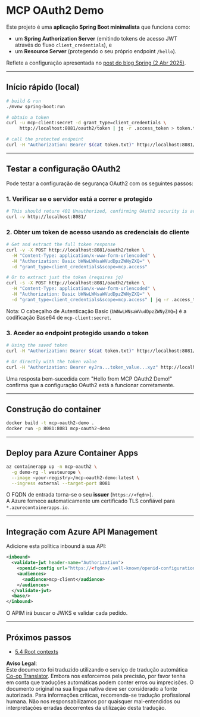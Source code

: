 <!--
CO_OP_TRANSLATOR_METADATA:
{
  "original_hash": "0a7083e660ca0d85fd6a947514c61993",
  "translation_date": "2025-07-14T00:41:24+00:00",
  "source_file": "05-AdvancedTopics/mcp-oauth2-demo/README.md",
  "language_code": "pt"
}
-->
# MCP OAuth2 Demo

Este projeto é uma **aplicação Spring Boot minimalista** que funciona como:

* um **Spring Authorization Server** (emitindo tokens de acesso JWT através do fluxo `client_credentials`), e  
* um **Resource Server** (protegendo o seu próprio endpoint `/hello`).

Reflete a configuração apresentada no [post do blog Spring (2 Abr 2025)](https://spring.io/blog/2025/04/02/mcp-server-oauth2).

---

## Início rápido (local)

```bash
# build & run
./mvnw spring-boot:run

# obtain a token
curl -u mcp-client:secret -d grant_type=client_credentials \
     http://localhost:8081/oauth2/token | jq -r .access_token > token.txt

# call the protected endpoint
curl -H "Authorization: Bearer $(cat token.txt)" http://localhost:8081/hello
```

---

## Testar a configuração OAuth2

Pode testar a configuração de segurança OAuth2 com os seguintes passos:

### 1. Verificar se o servidor está a correr e protegido

```bash
# This should return 401 Unauthorized, confirming OAuth2 security is active
curl -v http://localhost:8081/
```

### 2. Obter um token de acesso usando as credenciais do cliente

```bash
# Get and extract the full token response
curl -v -X POST http://localhost:8081/oauth2/token \
  -H "Content-Type: application/x-www-form-urlencoded" \
  -H "Authorization: Basic bWNwLWNsaWVudDpzZWNyZXQ=" \
  -d "grant_type=client_credentials&scope=mcp.access"

# Or to extract just the token (requires jq)
curl -s -X POST http://localhost:8081/oauth2/token \
  -H "Content-Type: application/x-www-form-urlencoded" \
  -H "Authorization: Basic bWNwLWNsaWVudDpzZWNyZXQ=" \
  -d "grant_type=client_credentials&scope=mcp.access" | jq -r .access_token > token.txt
```

Nota: O cabeçalho de Autenticação Basic (`bWNwLWNsaWVudDpzZWNyZXQ=`) é a codificação Base64 de `mcp-client:secret`.

### 3. Aceder ao endpoint protegido usando o token

```bash
# Using the saved token
curl -H "Authorization: Bearer $(cat token.txt)" http://localhost:8081/hello

# Or directly with the token value
curl -H "Authorization: Bearer eyJra...token_value...xyz" http://localhost:8081/hello
```

Uma resposta bem-sucedida com "Hello from MCP OAuth2 Demo!" confirma que a configuração OAuth2 está a funcionar corretamente.

---

## Construção do container

```bash
docker build -t mcp-oauth2-demo .
docker run -p 8081:8081 mcp-oauth2-demo
```

---

## Deploy para **Azure Container Apps**

```bash
az containerapp up -n mcp-oauth2 \
  -g demo-rg -l westeurope \
  --image <your-registry>/mcp-oauth2-demo:latest \
  --ingress external --target-port 8081
```

O FQDN de entrada torna-se o seu **issuer** (`https://<fqdn>`).  
A Azure fornece automaticamente um certificado TLS confiável para `*.azurecontainerapps.io`.

---

## Integração com **Azure API Management**

Adicione esta política inbound à sua API:

```xml
<inbound>
  <validate-jwt header-name="Authorization">
    <openid-config url="https://<fqdn>/.well-known/openid-configuration"/>
    <audiences>
      <audience>mcp-client</audience>
    </audiences>
  </validate-jwt>
  <base/>
</inbound>
```

O APIM irá buscar o JWKS e validar cada pedido.

---

## Próximos passos

- [5.4 Root contexts](../mcp-root-contexts/README.md)

**Aviso Legal**:  
Este documento foi traduzido utilizando o serviço de tradução automática [Co-op Translator](https://github.com/Azure/co-op-translator). Embora nos esforcemos pela precisão, por favor tenha em conta que traduções automáticas podem conter erros ou imprecisões. O documento original na sua língua nativa deve ser considerado a fonte autorizada. Para informações críticas, recomenda-se tradução profissional humana. Não nos responsabilizamos por quaisquer mal-entendidos ou interpretações erradas decorrentes da utilização desta tradução.